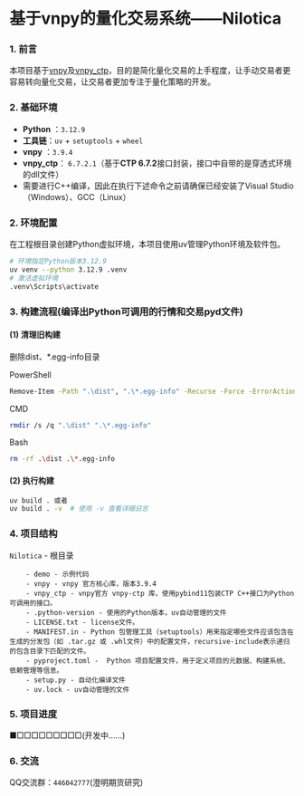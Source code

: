 # 基于vnpy的量化交易系统——Nilotica

### **1. 前言**

本项目基于[vnpy](https://github.com/vnpy/vnpy)及[vnpy_ctp](https://github.com/vnpy/vnpy_ctp)，目的是简化量化交易的上手程度，让手动交易者更容易转向量化交易，让交易者更加专注于量化策略的开发。

### **2. 基础环境**

- **Python** ：`3.12.9`
- **工具链**：`uv` + `setuptools` + `wheel`
- **vnpy** ：`3.9.4`
- **vnpy_ctp**： `6.7.2.1`（基于**CTP 6.7.2**接口封装，接口中自带的是穿透式环境的dll文件）
- 需要进行C++编译，因此在执行下述命令之前请确保已经安装了Visual Studio（Windows）、GCC（Linux）

### **2. 环境配置**

在工程根目录创建Python虚拟环境，本项目使用uv管理Python环境及软件包。

```bash
# 环境指定Python版本3.12.9
uv venv --python 3.12.9 .venv
# 激活虚拟环境
.venv\Scripts\activate
```

### **3. 构建流程**(编译出Python可调用的行情和交易pyd文件)

#### **(1) 清理旧构建**

删除dist、*.egg-info目录

PowerShell 

```bash
Remove-Item -Path ".\dist", ".\*.egg-info" -Recurse -Force -ErrorAction SilentlyContinue
```

CMD

```bash
rmdir /s /q ".\dist" ".\*.egg-info"
```

Bash

```bash
rm -rf .\dist .\*.egg-info
```

#### **(2) 执行构建**

```bash
uv build . 或者
uv build . -v  # 使用 -v 查看详细日志
```

### **4. 项目结构**

`Nilotica` - 根目录

		- demo - 示例代码
		- vnpy - vnpy 官方核心库，版本3.9.4
		- vnpy_ctp - vnpy官方 vnpy-ctp 库，使用pybind11包装CTP C++接口为Python可调用的接口。
		- .python-version - 使用的Python版本，uv自动管理的文件
		- LICENSE.txt - license文件。
		- MANIFEST.in - Python 包管理工具（setuptools）用来指定哪些文件应该包含在生成的分发包（如 .tar.gz 或 .whl文件）中的配置文件，recursive-include表示递归的包含目录下匹配的文件。
		- pyproject.toml -  Python 项目配置文件，用于定义项目的元数据、构建系统、依赖管理等信息。
		- setup.py - 自动化编译文件
		- uv.lock - uv自动管理的文件

### **5. 项目进度**

■□□□□□□□□□(开发中......)

### **6. 交流**

QQ交流群：`446042777`(澄明期货研究)